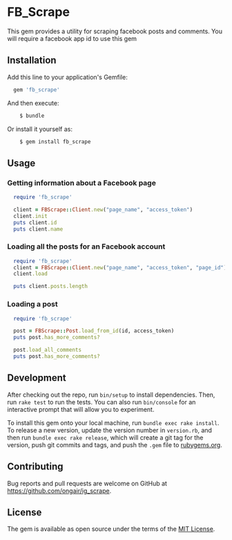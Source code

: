 # FB_Scrape

This gem provides a utility for scraping facebook posts and comments. You will require a facebook app id
to use this gem

## Installation

Add this line to your application's Gemfile:

```ruby
  gem 'fb_scrape'
```

And then execute:
```ruby
    $ bundle
```
Or install it yourself as:
```ruby
    $ gem install fb_scrape
```
## Usage

### Getting information about a Facebook page

  ```ruby
    require 'fb_scrape'

    client = FBScrape::Client.new("page_name", "access_token")
    client.init
    puts client.id
    puts client.name
  ```

### Loading all the posts for an Facebook account  

  ```ruby
    require 'fb_scrape'
    client = FBScrape::Client.new("page_name", "access_token", "page_id")
    client.load

    puts client.posts.length
  ```

### Loading a post

  ```ruby
    require 'fb_scrape'

    post = FBScrape::Post.load_from_id(id, access_token)    
    puts post.has_more_comments?

    post.load_all_comments
    puts post.has_more_comments?
  ```

<!---
### Using the CLI

  You can use the CLI to get a dump in JSON of posts and comments

  ```
    gem install fb_scrape

    fb_scrape help

    # load all the posts for an account
    fb_scrape posts --username theusername --access_token access_token

    # load all the comments for a post
    fb_scrape comments --id theid --access_token access_token
  ``` -->

## Development

After checking out the repo, run `bin/setup` to install dependencies. Then, run `rake test` to run the tests. You can also run `bin/console` for an interactive prompt that will allow you to experiment.

To install this gem onto your local machine, run `bundle exec rake install`. To release a new version, update the version number in `version.rb`, and then run `bundle exec rake release`, which will create a git tag for the version, push git commits and tags, and push the `.gem` file to [rubygems.org](https://rubygems.org).

## Contributing

Bug reports and pull requests are welcome on GitHub at https://github.com/ongair/ig_scrape.

## License

The gem is available as open source under the terms of the [MIT License](http://opensource.org/licenses/MIT).
